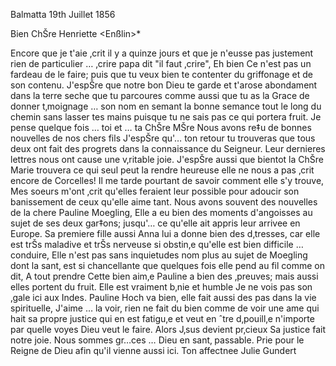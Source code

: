  Balmatta 19th Juillet 1856

Bien ChŠre Henriette <Enßlin>*

Encore que je t'aie ‚crit il y a quinze jours et que je n'eusse pas justement rien de particulier … ‚crire papa dit "il faut ‚crire", Eh bien Ce n'est pas un fardeau de le faire; puis que tu veux bien te contenter du griffonage et de son contenu. J'espŠre que notre bon Dieu te garde et t'arose abondament dans la terre seche que tu parcoures comme aussi que tu as la Grace de donner t‚moignage … son nom en semant la bonne semance tout le long du chemin sans lasser tes mains puisque tu ne sais pas ce qui portera fruit. Je pense quelque fois … toi et … ta ChŠre MŠre Nous avons re‡u de bonnes nouvelles de nos chers fils J'espŠre qu'… ton retour tu trouveras que tous deux ont fait des progrets dans la connaissance du Seigneur. Leur dernieres lettres nous ont cause une v‚ritable joie. J'espŠre aussi que bientot la ChŠre Marie trouvera ce qui seul peut la rendre heureuse elle ne nous a pas ‚crit encore de Corcelles! Il me tarde pourtant de savoir comment elle s'y trouve, Mes soeurs m'ont ‚crit qu'elles feraient leur possible pour adoucir son banissement de ceux qu'elle aime tant. 
Nous avons souvent des nouvelles de la chere Pauline Moegling, Elle a eu bien des moments d'angoisses au sujet de ses deux gar‡ons; jusqu'… ce qu'elle ait appris leur arrivee en Europe. Sa premiere fille aussi Anna lui a donne bien des d‚tresses, car elle est trŠs maladive et trŠs nerveuse si obstin‚e qu'elle est bien difficile … conduire, Elle n'est pas sans inquietudes nom plus au sujet de Moegling dont la sant‚ est si chancellante que quelques fois elle pend au fil comme on dit, A tout prendre Cette bien aim‚e Pauline a bien des ‚preuves; mais aussi elles portent du fruit. Elle est vraiment b‚nie et humble Je ne vois pas son ‚gale ici aux Indes. Pauline Hoch va bien, elle fait aussi des pas dans la vie spirituelle, J'aime … la voir, rien ne fait du bien comme de voir une ame qui hait sa propre justice qui en est fatigu‚e et veut en ˆtre d‚pouill‚e n'importe par quelle voyes Dieu veut le faire. Alors J‚sus devient pr‚cieux Sa justice fait notre joie. Nous sommes gr…ces … Dieu en sant‚ passable. Prie pour le Reigne de Dieu afin qu'il vienne aussi ici.
 Ton affectnee
 Julie Gundert

